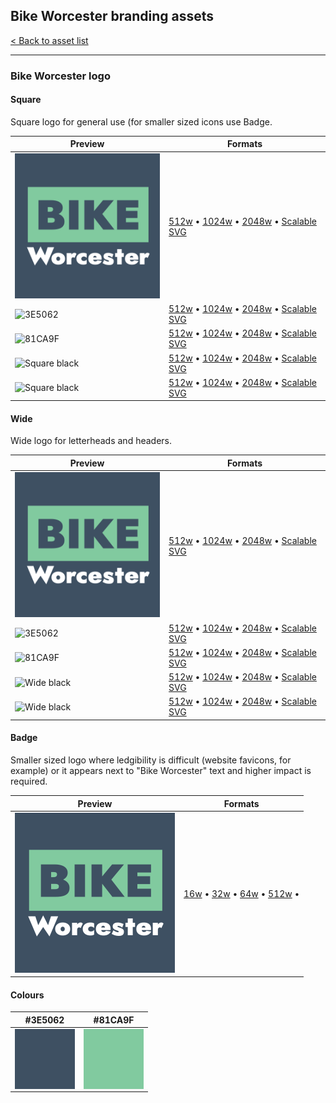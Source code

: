 ## Bike Worcester branding assets

[< Back to asset list](./index.md)

---

### Bike Worcester logo

#### Square
Square logo for general use (for smaller sized icons use Badge.

| Preview | Formats |
| ------- | ------- |
| ![Square](../assets/bike_worcester-logo/bike_worcester-logo-square-256.png) | [512w](../assets/bike_worcester-logo/bike_worcester-logo-square-512.png) &bull; [1024w](../assets/bike_worcester-logo/bike_worcester-logo-square-1024.png) &bull; [2048w](../assets/bike_worcester-logo/bike_worcester-logo-square-2048.png) &bull; [Scalable SVG](../assets/bike_worcester-logo/bike_worcester-logo-square.svg) |
| ![ 3E5062](../assets/bike_worcester-logo/bike_worcester-logo-square-3E5062-256.png) | [512w](../assets/bike_worcester-logo/bike_worcester-logo-square-3E5062-512.png) &bull; [1024w](../assets/bike_worcester-logo/bike_worcester-logo-square-3E5062-1024.png) &bull; [2048w](../assets/bike_worcester-logo/bike_worcester-logo-square-3E5062-2048.png) &bull; [Scalable SVG](../assets/bike_worcester-logo/bike_worcester-logo-square-3E5062.svg) |
| ![ 81CA9F](../assets/bike_worcester-logo/bike_worcester-logo-square-81CA9F-256.png) | [512w](../assets/bike_worcester-logo/bike_worcester-logo-square-81CA9F-512.png) &bull; [1024w](../assets/bike_worcester-logo/bike_worcester-logo-square-81CA9F-1024.png) &bull; [2048w](../assets/bike_worcester-logo/bike_worcester-logo-square-81CA9F-2048.png) &bull; [Scalable SVG](../assets/bike_worcester-logo/bike_worcester-logo-square-81CA9F.svg) |
| ![Square black](../assets/bike_worcester-logo/bike_worcester-logo-square-000000-256.png) | [512w](../assets/bike_worcester-logo/bike_worcester-logo-square-000000-512.png) &bull; [1024w](../assets/bike_worcester-logo/bike_worcester-logo-square-000000-1024.png) &bull; [2048w](../assets/bike_worcester-logo/bike_worcester-logo-square-000000-2048.png) &bull; [Scalable SVG](../assets/bike_worcester-logo/bike_worcester-logo-square-000000.svg) |
| ![Square black](../assets/bike_worcester-logo/bike_worcester-logo-square-ffffff-256.png) | [512w](../assets/bike_worcester-logo/bike_worcester-logo-square-ffffff-512.png) &bull; [1024w](../assets/bike_worcester-logo/bike_worcester-logo-square-ffffff-1024.png) &bull; [2048w](../assets/bike_worcester-logo/bike_worcester-logo-square-ffffff-2048.png) &bull; [Scalable SVG](../assets/bike_worcester-logo/bike_worcester-logo-square-ffffff.svg) |

#### Wide
Wide logo for letterheads and headers.

| Preview | Formats |
| ------- | ------- |
| ![Wide](../assets/bike_worcester-logo/bike_worcester-logo-square-256.png) | [512w](../assets/bike_worcester-logo/bike_worcester-logo-wide-512.png) &bull; [1024w](../assets/bike_worcester-logo/bike_worcester-logo-wide-1024.png) &bull; [2048w](../assets/bike_worcester-logo/bike_worcester-logo-wide-2048.png) &bull; [Scalable SVG](../assets/bike_worcester-logo/bike_worcester-logo-wide.svg) |
| ![ 3E5062](../assets/bike_worcester-logo/bike_worcester-logo-wide-3E5062-256.png) | [512w](../assets/bike_worcester-logo/bike_worcester-logo-wide-3E5062-512.png) &bull; [1024w](../assets/bike_worcester-logo/bike_worcester-logo-wide-3E5062-1024.png) &bull; [2048w](../assets/bike_worcester-logo/bike_worcester-logo-wide-3E5062-2048.png) &bull; [Scalable SVG](../assets/bike_worcester-logo/bike_worcester-logo-wide-3E5062.svg) |
| ![ 81CA9F](../assets/bike_worcester-logo/bike_worcester-logo-wide-81CA9F-256.png) | [512w](../assets/bike_worcester-logo/bike_worcester-logo-wide-81CA9F-512.png) &bull; [1024w](../assets/bike_worcester-logo/bike_worcester-logo-wide-81CA9F-1024.png) &bull; [2048w](../assets/bike_worcester-logo/bike_worcester-logo-wide-81CA9F-2048.png) &bull; [Scalable SVG](../assets/bike_worcester-logo/bike_worcester-logo-wide-81CA9F.svg) |
| ![Wide black](../assets/bike_worcester-logo/bike_worcester-logo-wide-000000-256.png) | [512w](../assets/bike_worcester-logo/bike_worcester-logo-wide-000000-512.png) &bull; [1024w](../assets/bike_worcester-logo/bike_worcester-logo-wide-000000-1024.png) &bull; [2048w](../assets/bike_worcester-logo/bike_worcester-logo-wide-000000-2048.png) &bull; [Scalable SVG](../assets/bike_worcester-logo/bike_worcester-logo-wide-000000.svg) |
| ![Wide black](../assets/bike_worcester-logo/bike_worcester-logo-wide-ffffff-256.png) | [512w](../assets/bike_worcester-logo/bike_worcester-logo-wide-ffffff-512.png) &bull; [1024w](../assets/bike_worcester-logo/bike_worcester-logo-wide-ffffff-1024.png) &bull; [2048w](../assets/bike_worcester-logo/bike_worcester-logo-wide-ffffff-2048.png) &bull; [Scalable SVG](../assets/bike_worcester-logo/bike_worcester-logo-wide-ffffff.svg) |

#### Badge
Smaller sized logo where ledgibility is difficult (website favicons, for example) or it appears next to &quot;Bike Worcester&quot; text and higher impact is required.

| Preview | Formats |
| ------- | ------- |
| ![Badge](../assets/bike_worcester-logo/bike_worcester-logo-square-256.png) | [16w](../assets/bike_worcester-logo/bike_worcester-logo-badge-16.png) &bull; [32w](../assets/bike_worcester-logo/bike_worcester-logo-badge-32.png) &bull; [64w](../assets/bike_worcester-logo/bike_worcester-logo-badge-64.png) &bull; [512w](../assets/bike_worcester-logo/bike_worcester-logo-badge-512.png) &bull;  |


#### Colours

| #3E5062 |  #81CA9F | 
| --- |  --- | 
| <div style="width: 96px; height: 96px; background-color: #3E5062;">&nbsp;</div> |  <div style="width: 96px; height: 96px; background-color: #81CA9F;">&nbsp;</div> | 

